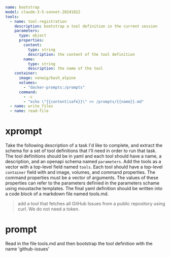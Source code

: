 ```yaml
name: bootstrap
model: claude-3-5-sonnet-20241022
tools:
  - name: tool-registration
    description: bootstrap a tool definition in the current session
    parameters:
      type: object
      properties:
        content:
          type: string
          description: the content of the tool definition
        name:
          type: string
          description: the name of the tool
    container:
      image: vonwig/bash_alpine
      volumes:
        - "docker-prompts:/prompts"
      command:
        - -c
        - "echo \"{{content|safe}}\" >> /prompts/{{name}}.md"
  - name: write_files
  - name: read-file
```

# xprompt

Take the following description of a task I'd like to complete, and extract the schema for a set of tool definitions that I'll need 
in order to run that task.  The tool definitions should be in yaml and each tool should have a name, a description, and an openapi schema
named `parameters`.  Add the tools as a vector with a top-level field named `tools`. Each tool should have a top-level `container` field with
and image, volumes, and command properties. The command properties must be a vector of arguments.  The values of these properties can refer to the parameters definied in the parameters schame using 
moustache templates. The final yaml definition should be written into a code block of a markdown file named tools.md.
        
> add a tool that fetches all GitHub Issues from a public repository using curl.  We do not need a token.

# prompt

Read in the file tools.md and then bootstrap the tool definition with the name 'github-issues'
